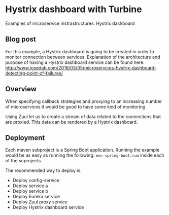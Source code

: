 # Hystrix dashboard with Turbine
Examples of microservice instrastructures: Hystrix dashboard

## Blog post
For this example, a Hystrix dashboard is going to be created in order to monitor connection between services.
Explanation of the architecture and purpose of having a Hystrix dashboard service can be found here:
http://www.josedab.com/2016/03/05/microservices-hystrix-dashboard-detecting-point-of-failures/

## Overview
When specifying callback strategies and proxying to an increasing number of microservices it would be good to have some kind of monitoring.

Using Zuul let us to create a stream of data related to the connections that are proxied. This data can be rendered by a Hystrix dashboard.

## Deployment

Each maven subproject is a Spring Boot application. Running the example would be as easy as running the following:
`mvn spring-boot:run`
inside each of the suprojects.

The recommended way to deploy is:

- Deploy config-service
- Deploy service a
- Deploy service b
- Deploy Eureka service
- Deploy Zuul proxy service
- Deploy Hystrix dashboard service
